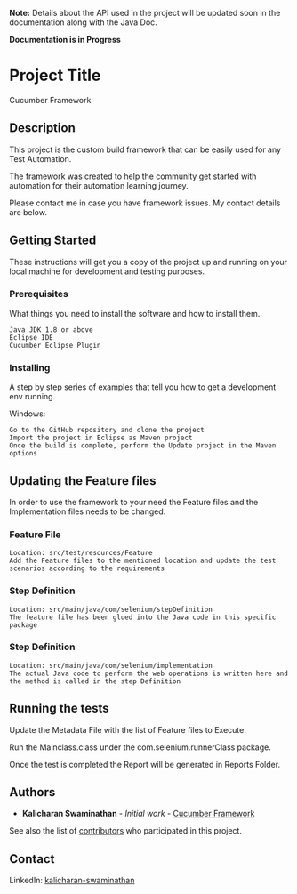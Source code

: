 **Note:** Details about the API used in the project will be updated soon in the documentation along with the Java Doc.

**Documentation is in Progress**

# Project Title

Cucumber Framework

## Description

This project is the custom build framework that can be easily used for any Test Automation.

The framework was created to help the community get started with automation for their automation learning journey.

Please contact me in case you have framework issues. My contact details are below.

## Getting Started

These instructions will get you a copy of the project up and running on your local machine for development and testing purposes.

### Prerequisites

What things you need to install the software and how to install them.

```
Java JDK 1.8 or above
Eclipse IDE
Cucumber Eclipse Plugin
```

### Installing

A step by step series of examples that tell you how to get a development env running.

Windows:

```
Go to the GitHub repository and clone the project
Import the project in Eclipse as Maven project
Once the build is complete, perform the Update project in the Maven options
```

## Updating the Feature files

In order to use the framework to your need the Feature files and the Implementation files needs to be changed.

### Feature File

```
Location: src/test/resources/Feature
Add the Feature files to the mentioned location and update the test scenarios according to the requirements
```

### Step Definition

```
Location: src/main/java/com/selenium/stepDefinition
The feature file has been glued into the Java code in this specific package
```

### Step Definition

```
Location: src/main/java/com/selenium/implementation
The actual Java code to perform the web operations is written here and the method is called in the step Definition
```

## Running the tests

Update the Metadata File with the list of Feature files to Execute.

Run the Mainclass.class under the com.selenium.runnerClass package.

Once the test is completed the Report will be generated in Reports Folder.

## Authors

* **Kalicharan Swaminathan** - *Initial work* - [Cucumber Framework](https://github.com/charan96-code/com.selenium.cucumberFramework)

See also the list of [contributors](https://github.com/charan96-code/com.selenium.cucumberFramework/graphs/contributors) who participated in this project.

## Contact

LinkedIn: [kalicharan-swaminathan](https://www.linkedin.com/in/kalicharan-swaminathan)
